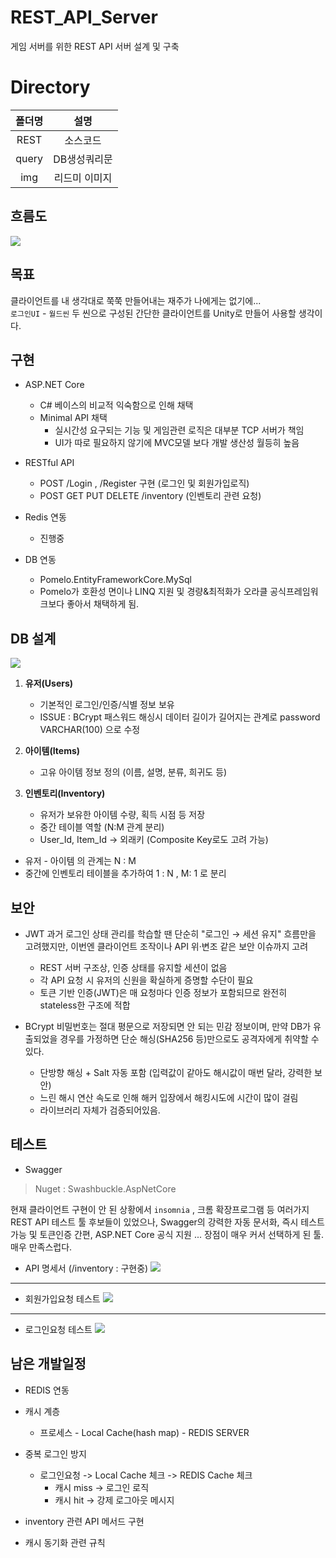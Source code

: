 # REST_API_Server
게임 서버를 위한 REST API 서버 설계 및 구축

# Directory

|폴더명|설명|
|:--:|:--:|
|REST|소스코드|
|query|DB생성쿼리문|
|img|리드미 이미지|

## 흐름도

![](https://velog.velcdn.com/images/owljun/post/33f65c2b-bb6e-4d67-8f19-cd56b780416b/image.png)


## 목표

클라이언트를 내 생각대로 쭉쭉 만들어내는 재주가 나에게는 없기에... <br>
`로그인UI` - `월드씬` 두 씬으로 구성된 간단한 클라이언트를 Unity로 만들어 사용할 생각이다.


## 구현

- ASP.NET Core
   - C# 베이스의 비교적 익숙함으로 인해 채택
   - Minimal API 채택 
      - 실시간성 요구되는 기능 및 게임관련 로직은 대부분 TCP 서버가 책임 
      - UI가 따로 필요하지 않기에 MVC모델 보다 개발 생산성 월등히 높음
      
- RESTful API
   - POST /Login , /Register 구현 (로그인 및 회원가입로직)
   - POST GET PUT DELETE /inventory (인벤토리 관련 요청)

- Redis 연동
   - 진행중
   
- DB 연동
   - Pomelo.EntityFrameworkCore.MySql 
   - Pomelo가 호환성 면이나 LINQ 지원 및 경량&최적화가 오라클 공식프레임워크보다 좋아서 채택하게 됨.
   
   
## DB 설계

![](https://velog.velcdn.com/images/owljun/post/d93d859e-dd74-470b-ac95-1356e8605e2f/image.png)



1. **유저(Users)**
	- 기본적인 로그인/인증/식별 정보 보유
	- ISSUE : BCrypt 패스워드 해싱시 데이터 길이가 길어지는 관계로 password VARCHAR(100) 으로 수정

2. **아이템(Items)**
	- 고유 아이템 정보 정의 (이름, 설명, 분류, 희귀도 등)

3. **인벤토리(Inventory)**
    - 유저가 보유한 아이템 수량, 획득 시점 등 저장
    - 중간 테이블 역할 (N:M 관계 분리)
    - User_Id, Item_Id → 외래키 (Composite Key로도 고려 가능)

- 유저 - 아이템 의 관계는 N : M
- 중간에 인벤토리 테이블을 추가하여 1 : N , M: 1 로 분리

## 보안

- JWT
과거 로그인 상태 관리를 학습할 땐 단순히 "로그인 → 세션 유지" 흐름만을 고려했지만,
이번엔 클라이언트 조작이나 API 위·변조 같은 보안 이슈까지 고려

   - REST 서버 구조상, 인증 상태를 유지할 세션이 없음
   - 각 API 요청 시 유저의 신원을 확실하게 증명할 수단이 필요
   - 토큰 기반 인증(JWT)은 매 요청마다 인증 정보가 포함되므로 완전히 stateless한 구조에 적합
   
- BCrypt
비밀번호는 절대 평문으로 저장되면 안 되는 민감 정보이며,
만약 DB가 유출되었을 경우를 가정하면 단순 해싱(SHA256 등)만으로도 공격자에게 취약할 수 있다.
   - 단방향 해싱 + Salt 자동 포함 (입력값이 같아도 해시값이 매번 달라, 강력한 보안)
   - 느린 해시 연산 속도로 인해 해커 입장에서 해킹시도에 시간이 많이 걸림
   - 라이브러리 자체가 검증되어있음.


## 테스트

- Swagger

> Nuget : Swashbuckle.AspNetCore

현재 클라이언트 구현이 안 된 상황에서 `insomnia` , 크롬 확장프로그램 등 여러가지 REST API 테스트 툴 후보들이 있었으나, Swagger의 강력한 자동 문서화, 즉시 테스트 가능 및 토큰인증 간편, ASP.NET Core 공식 지원 ... 장점이 매우 커서 선택하게 된 툴. 매우 만족스럽다.

- API 명세서 (/inventory : 구현중)
![](https://velog.velcdn.com/images/owljun/post/52d36b7c-e985-4832-99d5-1644c40084a3/image.png)

---

- 회원가입요청 테스트
![](https://velog.velcdn.com/images/owljun/post/d3416e95-4887-4f57-93f5-f4b5a10ba28a/image.png)

---

- 로그인요청 테스트
![](https://velog.velcdn.com/images/owljun/post/3d9809f8-d1b6-45c3-9188-beb87aae82f2/image.png)


## 남은 개발일정

- REDIS 연동
- 캐시 계층
   - 프로세스 - Local Cache(hash map) - REDIS SERVER

- 중복 로그인 방지
   - 로그인요청 -> Local Cache 체크 -> REDIS Cache 체크
      - 캐시 miss -> 로그인 로직
      - 캐시 hit -> 강제 로그아웃 메시지
      
- inventory 관련 API 메서드 구현

- 캐시 동기화 관련 규칙
